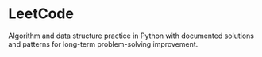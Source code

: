 # LeetCode
Algorithm and data structure practice in Python with documented solutions and patterns for long-term problem-solving improvement.

